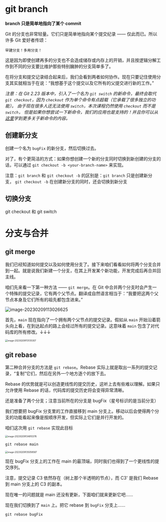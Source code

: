 # git branch

**branch 只是简单地指向了某个 commit**

Git 的分支也非常轻量。它们只是简单地指向某个提交纪录 —— 仅此而已。所以许多 Git 爱好者传颂：

```
早建分支！多用分支！
```

这是因为即使创建再多的分支也不会造成储存或内存上的开销，并且按逻辑分解工作到不同的分支要比维护那些特别臃肿的分支简单多了。

在将分支和提交记录结合起来后，我们会看到两者如何协作。现在只要记住使用分支其实就相当于在说：“我想基于这个提交以及它所有的父提交进行新的工作。”

_注意：在 Git 2.23 版本中，引入了一个名为 `git switch` 的新命令，最终会取代 `git checkout`，因为 `checkout` 作为单个命令有点超载（它承载了很多独立的功能）。 由于现在很多人还无法使用 `switch`，本次课程仍然使用 `checkout` 而不是 `switch`， 但是如果你想尝试一下新命令，我们的应用也是支持的！并且你可以从[这里](https://git-scm.com/docs/git-switch)学到更多关于新命令的内容。_

## 创建新分支

创建一个名为 `bugFix` 的新分支，然后切换过去。

对了，有个更简洁的方式：如果你想创建一个新的分支同时切换到新创建的分支的话，可以通过 `git checkout -b <your-branch-name>` 来实现。

注意：`git branch` 和 `git checkout -b` 的区别是：`git branch` 只是创建新分支， `git checkout -b` 在创建新分支的同时，还会切换到新分支

## 切换分支

git checkout 和 git switch

# 分支与合并

## git merge

我们已经知道如何提交以及如何使用分支了。接下来咱们看看如何将两个分支合并到一起。就是说我们新建一个分支，在其上开发某个新功能，开发完成后再合并回主线。

咱们先来看一下第一种方法 —— `git merge`。在 Git 中合并两个分支时会产生一个特殊的提交记录，它有两个父节点。翻译成自然语言相当于：“我要把这两个父节点本身及它们所有的祖先都包含进来。”

![image-20230209113026625](https://muyids.oss-cn-beijing.aliyuncs.com/img/image-20230209113026625.png)

首先，`main` 现在指向了一个拥有两个父节点的提交记录。假如从 `main` 开始沿着箭头向上看，在到达起点的路上会经过所有的提交记录。这意味着 `main` 包含了对代码库的所有修改。↓↓↓

<img src="https://muyids.oss-cn-beijing.aliyuncs.com/img/image-20230209113135307.png" alt="image-20230209113135307" style="zoom:50%;" />

## git rebase

第二种合并分支的方法是 `git rebase`。Rebase 实际上就是取出一系列的提交记录，“复制”它们，然后在另外一个地方逐个的放下去。

Rebase 的优势就是可以创造更线性的提交历史，这听上去有些难以理解。如果只允许使用 Rebase 的话，代码库的提交历史将会变得异常清晰。

还是准备了两个分支；注意当前所在的分支是 bugFix（星号标识的是当前分支）

我们想要把 bugFix 分支里的工作直接移到 main 分支上。移动以后会使得两个分支的功能看起来像是按顺序开发，但实际上它们是并行开发的。

咱们这次用 `git rebase` 实现此目标

<img src="https://muyids.oss-cn-beijing.aliyuncs.com/img/image-20230209134810376.png" alt="image-20230209134810376" style="zoom:50%;" />

```
git rebase main
```

<img src="/Users/mac/Library/Application Support/typora-user-images/image-20230209135058587.png" alt="image-20230209135058587" style="zoom:50%;" />

现在 bugFix 分支上的工作在 main 的最顶端，同时我们也得到了一个更线性的提交序列。

注意，提交记录 C3 依然存在（树上那个半透明的节点），而 C3' 是我们 Rebase 到 main 分支上的 C3 的副本。

现在唯一的问题就是 main 还没有更新，下面咱们就来更新它吧……

现在我们切换到了 `main` 上。把它 rebase 到 `bugFix` 分支上……

```
git rebase bugFix
```
